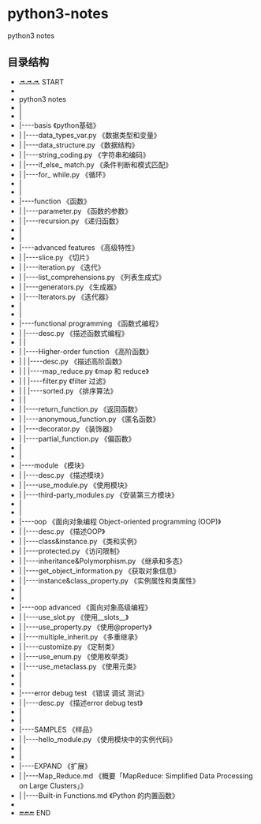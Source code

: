 # python3-notes
python3 notes

## 目录结构

* 🔜🔜🔜  START
* 
* python3 notes
* |
* |
* |----basis  《python基础》
* |    |----data_types_var.py    《数据类型和变量》
* |    |----data_structure.py    《数据结构》
* |    |----string_coding.py     《字符串和编码》
* |    |----if_else_ match.py    《条件判断和模式匹配》
* |    |----for_ while.py        《循环》
* |
* |
* |----function  《函数》
* |    |----parameter.py    《函数的参数》
* |    |----recursion.py    《递归函数》
* |
* |
* |----advanced features  《高级特性》
* |    |----slice.py                  《切片》
* |    |----iteration.py              《迭代》
* |    |----list_comprehensions.py    《列表生成式》
* |    |----generators.py             《生成器》
* |    |----Iterators.py              《迭代器》
* |
* |
* |----functional programming  《函数式编程》
* |    |----desc.py                  《描述函数式编程》
* |    |
* |    |----Higher-order function  《高阶函数》
* |    |    |----desc.py          《描述高阶函数》
* |    |    |----map_reduce.py    《map 和 reduce》
* |    |    |----filter.py        《filter 过滤》
* |    |    |----sorted.py        《排序算法》
* |    |
* |    |----return_function.py       《返回函数》
* |    |----anonymous_function.py    《匿名函数》
* |    |----decorator.py             《装饰器》
* |    |----partial_function.py      《偏函数》
* |
* |
* |----module  《模块》
* |    |----desc.py                   《描述模块》
* |    |----use_module.py             《使用模块》
* |    |----third-party_modules.py    《安装第三方模块》
* |
* |
* |----oop  《面向对象编程 Object-oriented programming (OOP)》
* |    |----desc.py                        《描述OOP》
* |    |----class&instance.py              《类和实例》
* |    |----protected.py                   《访问限制》
* |    |----inheritance&Polymorphism.py    《继承和多态》
* |    |----get_object_information.py      《获取对象信息》
* |    |----instance&class_property.py     《实例属性和类属性》
* |
* |
* |----oop advanced  《面向对象高级编程》
* |    |----use_slot.py            《使用__slots__》
* |    |----use_property.py        《使用@property》
* |    |----multiple_inherit.py    《多重继承》
* |    |----customize.py           《定制类》
* |    |----use_enum.py            《使用枚举类》
* |    |----use_metaclass.py       《使用元类》
* |
* |
* |----error debug test  《错误 调试 测试》
* |    |----desc.py   《描述error debug test》
* |
* |
* |----SAMPLES  《样品》
* |    |----hello_module.py    《使用模块中的实例代码》
* |
* |
* |----EXPAND  《扩展》
* |    |----Map_Reduce.md            《概要「MapReduce: Simplified Data Processing on Large Clusters」》
* |    |----Built-in Functions.md    《Python 的内置函数》
* 
* 🔚🔚🔚  END
